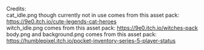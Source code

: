 Credits:<br>
cat_idle.png though currently not in use comes from this asset pack: https://9e0.itch.io/cute-legends-cat-heroes<br>
witch_idle.png comes from this asset pack: https://9e0.itch.io/witches-pack<br>
body.png and background.png comes from this asset pack: https://humblepixel.itch.io/pocket-inventory-series-5-player-status<br> 
